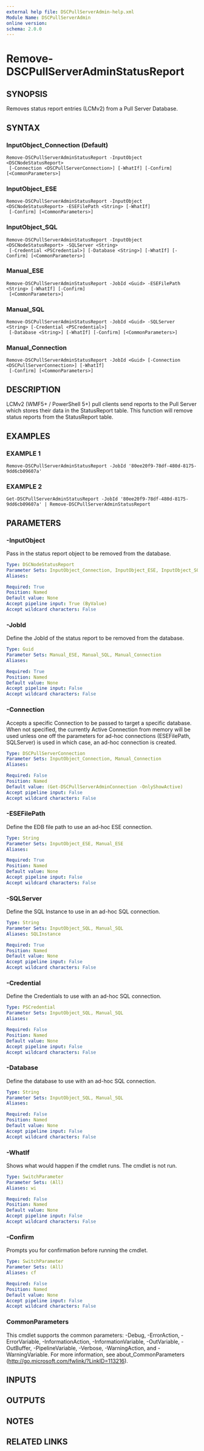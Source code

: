 ```yaml
---
external help file: DSCPullServerAdmin-help.xml
Module Name: DSCPullServerAdmin
online version:
schema: 2.0.0
---
```


# Remove-DSCPullServerAdminStatusReport

## SYNOPSIS
Removes status report entries (LCMv2) from a Pull Server Database.

## SYNTAX

### InputObject_Connection (Default)
```
Remove-DSCPullServerAdminStatusReport -InputObject <DSCNodeStatusReport>
 [-Connection <DSCPullServerConnection>] [-WhatIf] [-Confirm] [<CommonParameters>]
```

### InputObject_ESE
```
Remove-DSCPullServerAdminStatusReport -InputObject <DSCNodeStatusReport> -ESEFilePath <String> [-WhatIf]
 [-Confirm] [<CommonParameters>]
```

### InputObject_SQL
```
Remove-DSCPullServerAdminStatusReport -InputObject <DSCNodeStatusReport> -SQLServer <String>
 [-Credential <PSCredential>] [-Database <String>] [-WhatIf] [-Confirm] [<CommonParameters>]
```

### Manual_ESE
```
Remove-DSCPullServerAdminStatusReport -JobId <Guid> -ESEFilePath <String> [-WhatIf] [-Confirm]
 [<CommonParameters>]
```

### Manual_SQL
```
Remove-DSCPullServerAdminStatusReport -JobId <Guid> -SQLServer <String> [-Credential <PSCredential>]
 [-Database <String>] [-WhatIf] [-Confirm] [<CommonParameters>]
```

### Manual_Connection
```
Remove-DSCPullServerAdminStatusReport -JobId <Guid> [-Connection <DSCPullServerConnection>] [-WhatIf]
 [-Confirm] [<CommonParameters>]
```

## DESCRIPTION
LCMv2 (WMF5+ / PowerShell 5+) pull clients send reports
to the Pull Server which stores their data in the StatusReport table.
This function will remove status reports from the StatusReport table.

## EXAMPLES

### EXAMPLE 1
```
Remove-DSCPullServerAdminStatusReport -JobId '80ee20f9-78df-480d-8175-9dd6cb09607a'
```

### EXAMPLE 2
```
Get-DSCPullServerAdminStatusReport -JobId '80ee20f9-78df-480d-8175-9dd6cb09607a' | Remove-DSCPullServerAdminStatusReport
```

## PARAMETERS

### -InputObject
Pass in the status report object to be removed from the database.

```yaml
Type: DSCNodeStatusReport
Parameter Sets: InputObject_Connection, InputObject_ESE, InputObject_SQL
Aliases:

Required: True
Position: Named
Default value: None
Accept pipeline input: True (ByValue)
Accept wildcard characters: False
```

### -JobId
Define the JobId of the status report to be removed from the database.

```yaml
Type: Guid
Parameter Sets: Manual_ESE, Manual_SQL, Manual_Connection
Aliases:

Required: True
Position: Named
Default value: None
Accept pipeline input: False
Accept wildcard characters: False
```

### -Connection
Accepts a specific Connection to be passed to target a specific database.
When not specified, the currently Active Connection from memory will be used
unless one off the parameters for ad-hoc connections (ESEFilePath, SQLServer)
is used in which case, an ad-hoc connection is created.

```yaml
Type: DSCPullServerConnection
Parameter Sets: InputObject_Connection, Manual_Connection
Aliases:

Required: False
Position: Named
Default value: (Get-DSCPullServerAdminConnection -OnlyShowActive)
Accept pipeline input: False
Accept wildcard characters: False
```

### -ESEFilePath
Define the EDB file path to use an ad-hoc ESE connection.

```yaml
Type: String
Parameter Sets: InputObject_ESE, Manual_ESE
Aliases:

Required: True
Position: Named
Default value: None
Accept pipeline input: False
Accept wildcard characters: False
```

### -SQLServer
Define the SQL Instance to use in an ad-hoc SQL connection.

```yaml
Type: String
Parameter Sets: InputObject_SQL, Manual_SQL
Aliases: SQLInstance

Required: True
Position: Named
Default value: None
Accept pipeline input: False
Accept wildcard characters: False
```

### -Credential
Define the Credentials to use with an ad-hoc SQL connection.

```yaml
Type: PSCredential
Parameter Sets: InputObject_SQL, Manual_SQL
Aliases:

Required: False
Position: Named
Default value: None
Accept pipeline input: False
Accept wildcard characters: False
```

### -Database
Define the database to use with an ad-hoc SQL connection.

```yaml
Type: String
Parameter Sets: InputObject_SQL, Manual_SQL
Aliases:

Required: False
Position: Named
Default value: None
Accept pipeline input: False
Accept wildcard characters: False
```

### -WhatIf
Shows what would happen if the cmdlet runs.
The cmdlet is not run.

```yaml
Type: SwitchParameter
Parameter Sets: (All)
Aliases: wi

Required: False
Position: Named
Default value: None
Accept pipeline input: False
Accept wildcard characters: False
```

### -Confirm
Prompts you for confirmation before running the cmdlet.

```yaml
Type: SwitchParameter
Parameter Sets: (All)
Aliases: cf

Required: False
Position: Named
Default value: None
Accept pipeline input: False
Accept wildcard characters: False
```

### CommonParameters
This cmdlet supports the common parameters: -Debug, -ErrorAction, -ErrorVariable, -InformationAction, -InformationVariable, -OutVariable, -OutBuffer, -PipelineVariable, -Verbose, -WarningAction, and -WarningVariable.
For more information, see about_CommonParameters (http://go.microsoft.com/fwlink/?LinkID=113216).

## INPUTS

## OUTPUTS

## NOTES

## RELATED LINKS
